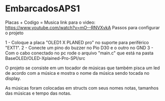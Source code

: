 # EmbarcadosAPS1
Placas + Codigo = Musica
link para o video: https://www.youtube.com/watch?v=mO--RNVXvkA
Passos para configurar o projeto

1 - Coloque a placa "OLED1 X PLANED pro" no suporte para periférico "EXT1".
2 - Conecte um pino do buzzer no Pio D30 e o outro no GND
3 - Com o cabo conectado no pc rode o arquivo "main.c" que está na pasta BaseOLED/OLED-Xplained-Pro-SPI/src

O projeto se consiste em um tocador de músicas que também pisca um led de acordo com a música e mostra o nome da música sendo tocada no display.

As músicas foram colocadas em structs com seus nomes notas, tamanhos das músicas e tempo das notas.
